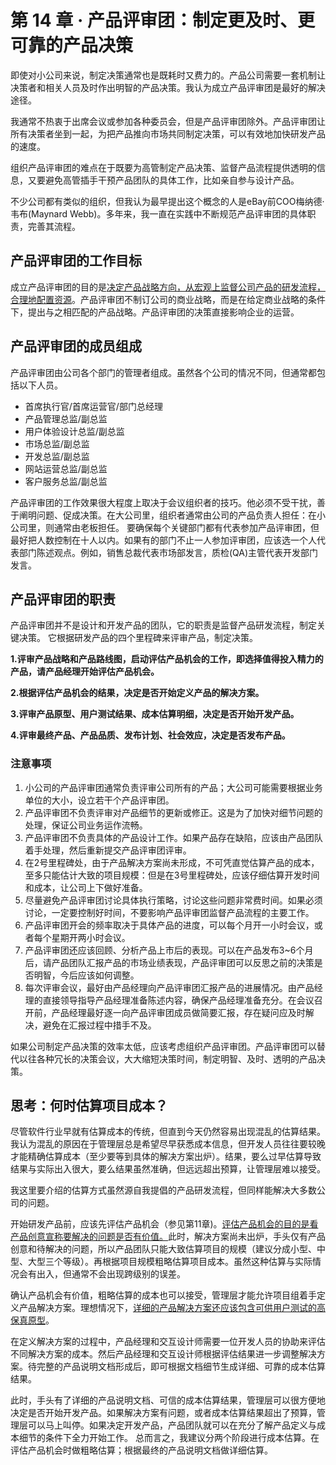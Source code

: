 # 第 14 章 · 产品评审团：制定更及时、更可靠的产品决策

即使对小公司来说，制定决策通常也是既耗时又费力的。产品公司需要一套机制让决策者和相关人员及时作出明智的产品决策。我认为成立产品评审团是最好的解决途径。

我通常不热衷于出席会议或参加各种委员会，但是产品评审团除外。产品评审团让所有决策者坐到一起，为把产品推向市场共同制定决策，可以有效地加快研发产品的速度。

组织产品评审团的难点在于既要为高管制定产品决策、监督产品流程提供透明的信息，又要避免高管插手干预产品团队的具体工作，比如亲自参与设计产品。

不少公司都有类似的组织，但我认为最早提出这个概念的人是eBay前COO梅纳德·韦布(Maynard Webb)。多年来，我一直在实践中不断规范产品评审团的具体职责，完善其流程。

## 产品评审团的工作目标

成立产品评审团的目的是<u>决定产品战略方向，从宏观上监督公司产品的研发流程，合理地配置资源</u>。产品评审团不制订公司的商业战略，而是在给定商业战略的条件下，提出与之相匹配的产品战略。产品评审团的决策直接影响企业的运营。

## 产品评审团的成员组成

产品评审团由公司各个部门的管理者组成。虽然各个公司的情况不同，但通常都包括以下人员。

- 首席执行官/首席运营官/部门总经理
- 产品管理总监/副总监
- 用户体验设计总监/副总监
- 市场总监/副总监
- 开发总监/副总监
- 网站运营总监/副总监
- 客户服务总监/副总监

产品评审团的工作效果很大程度上取决于会议组织者的技巧。他必须不受干扰，善于阐明问题、促成决策。在大公司里，组织者通常由公司的产品负责人担任：在小公司里，则通常由老板担任。
要确保每个关键部门都有代表参加产品评审团，但最好把人数控制在十人以内。如果有的部门不止一人参加评审团，应该选一个人代表部门陈述观点。例如，销售总裁代表市场部发言，质检(QA)主管代表开发部门发言。

## 产品评审团的职责

产品评审团并不是设计和开发产品的团队，它的职责是监督产品研发流程，制定关键决策。
它根据研发产品的四个里程碑来评审产品，制定决策。

**1.评审产品战略和产品路线图，启动评估产品机会的工作，即选择值得投入精力的产品，请产品经理开始评估产品机会。**

**2.根据评估产品机会的结果，决定是否开始定义产品的解决方案。**

**3.评审产品原型、用户测试结果、成本估算明细，决定是否开始开发产品。**

**4.评审最终产品、产品品质、发布计划、社会效应，决定是否发布产品。**

### 注意事项

1. 小公司的产品评审团通常负责评审公司所有的产品；大公司可能需要根据业务单位的大小，设立若干个产品评审团。
2. 产品评审团不负责评审对产品细节的更新或修正。这是为了加快对细节问题的处理，保证公司业务运作流畅。
3. 产品评审团不负责具体的产品设计工作。如果产品存在缺陷，应该由产品团队着手处理，然后重新提交产品评审团评审。
4. 在2号里程碑处，由于产品解决方案尚未形成，不可凭直觉估算产品的成本，至多只能估计大致的项目规模：但是在3号里程碑处，应该仔细估算开发时间和成本，让公司上下做好准备。
5. 尽量避免产品评审团讨论具体执行策略，讨论这些问题非常费时间。如果必须讨论，一定要控制好时间，不要影响产品评审团监督产品流程的主要工作。
6. 产品评审团开会的频率取决于具体产品的进度，可以每个月开一小时会议，或者每个星期开两小时会议。
7. 产品评审团还应该回顾、分析产品上市后的表现。可以在产品发布3~6个月后，请产品团队汇报产品的市场业绩表现，产品评审团可以反思之前的决策是否明智，今后应该如何调整。
8. 每次评审会议，最好由产品经理向产品评审团汇报产品的进展情况。由产品经理的直接领导指导产品经理准备陈述内容，确保产品经理准备充分。在会议召开前，产品经理最好逐一向产品评审团成员做简要汇报，存在疑问应及时解决，避免在汇报过程中措手不及。

如果公司制定产品决策的效率太低，应该考虑组织产品评审团。产品评审团可以替代以往各种冗长的决策会议，大大缩短决策时间，制定明智、及时、透明的产品决策。

## 思考：何时估算项目成本？

尽管软件行业早就有估算成本的传统，但直到今天仍然容易出现混乱的估算结果。我认为混乱的原因在于管理层总是希望尽早获悉成本信息，但开发人员往往要较晚才能精确估算成本（至少要等到具体的解决方案出炉）。结果，要么过早估算导致结果与实际出入很大，要么结果虽然准确，但远远超出预算，让管理层难以接受。

我这里要介绍的估算方式虽然源自我提倡的产品研发流程，但同样能解决大多数公司的问题。

开始研发产品前，应该先评估产品机会（参见第11章)。<u>评估产品机会的目的是看产品创意宣称要解决的问题是否有价值。</u>此时，解决方案尚未出炉，手头仅有产品创意和待解决的问题，所以产品团队只能大致估算项目的规模（建议分成小型、中型、大型三个等级）。再根据项目规模粗略估算项目成本。虽然这种估算与实际情况会有出入，但通常不会出现跨级别的误差。

确认产品机会有价值，粗略估算的成本也可以接受，管理层才能允许项目组着手定义产品解决方案。理想情况下，<u>详细的产品解决方案还应该包含可供用户测试的高保真原型</u>。

在定义解决方案的过程中，产品经理和交互设计师需要一位开发人员的协助来评估不同解决方案的成本。然后产品经理和交互设计师根据评估结果进一步调整解决方案。待完整的产品说明文档形成后，即可根据文档细节生成详细、可靠的成本估算结果。

此时，手头有了详细的产品说明文档、可信的成本估算结果，管理层可以很方便地决定是否开始开发产品。如果解决方案有问题，或者成本估算结果超出了预算，管理层可以马上叫停。如果决定开发产品，产品团队就可以在充分了解产品定义与成本细节的条件下全力开始工作。
总而言之，我建议分两个阶段进行成本估算。在评估产品机会时做粗略估算；根据最终的产品说明文档做详细估算。
